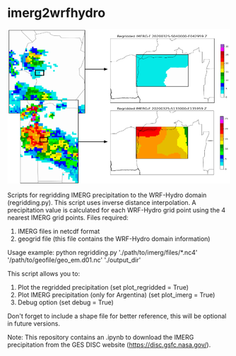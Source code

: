 # imerg2wrfhydro

![banner](regidding_example.png)

Scripts for regridding IMERG precipitation to the WRF-Hydro domain (regridding.py).
This script uses inverse distance interpolation. A precipitation value is calculated for each WRF-Hydro grid point using the 4 nearest IMERG grid points.
Files required:
1) IMERG files in netcdf format
2) geogrid file (this file contains the WRF-Hydro domain information)

Usage example:
python regridding.py './path/to/imerg/files/*.nc4' '/path/to/geofile/geo_em.d01.nc' './output_dir'

This script allows you to:
1) Plot the regridded precipitation (set plot_regridded = True)
2) Plot IMERG precipitation (only for Argentina) (set plot_imerg = True)
3) Debug option (set debug = True)

Don't forget to include a shape file for better reference, this will be optional in future versions.

Note: This repository contains an .ipynb to download the IMERG precipitation from the GES DISC website (https://disc.gsfc.nasa.gov/).
